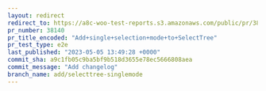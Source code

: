 ```yaml
---
layout: redirect
redirect_to: https://a8c-woo-test-reports.s3.amazonaws.com/public/pr/38140/e2e/index.html
pr_number: 38140
pr_title_encoded: "Add+single+selection+mode+to+SelectTree"
pr_test_type: e2e
last_published: "2023-05-05 13:49:28 +0000"
commit_sha: a9c1fb05c9ba5bf9b518d3655e78ec5666808aea
commit_message: "Add changelog"
branch_name: add/selecttree-singlemode
---
```

